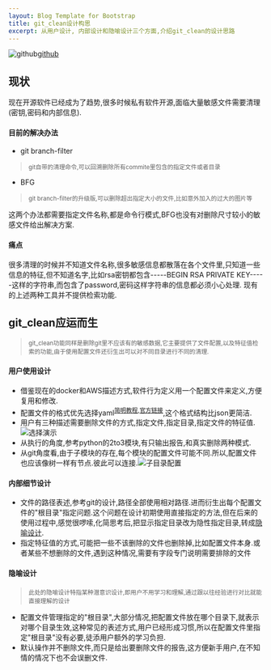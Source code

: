 ```yaml
---
layout: Blog Template for Bootstrap
title: git_clean设计构思
excerpt: 从用户设计, 内部设计和隐喻设计三个方面,介绍git_clean的设计思路
---
```

![github](/blog/pic/github.jpeg)[github](https://github.com/bobcyw/git_cleaner)

## 现状  
现在开源软件已经成为了趋势,很多时候私有软件开源,面临大量敏感文件需要清理(密钥,密码和内部信息).  

#### 目前的解决办法  
* git branch-filter

> <sup>git自带的清理命令,可以回溯删除所有commite里包含的指定文件或者目录</sup>

* BFG

> <sup>git branch-filter的升级版,可以删除超出指定大小的文件,比如意外加入的过大的图片等</sup>


这两个办法都需要指定文件名称,都是命令行模式,BFG也没有对删除尺寸较小的敏感文件给出解决方案.

#### 痛点

很多清理的时候并不知道文件名称,很多敏感信息都散落在各个文件里,只知道一些信息的特征,但不知道名字,比如rsa密钥都包含-----BEGIN RSA PRIVATE KEY-----这样的字符串,而包含了password,密码这样字符串的信息都必须小心处理.
现有的上述两种工具并不提供检索功能.  

## git_clean应运而生

> <sup>git_clean功能同样是删除git里不应该有的敏感数据,它主要提供了文件配置,以及特征值检索的功能,由于使用配置文件还衍生出可以对不同目录进行不同的清理.</sup>

#### 用户使用设计  

* 借鉴现在的docker和AWS描述方式,软件行为定义用一个配置文件来定义,方便复用和修改.  
* 配置文件的格式优先选择yaml<sup>[简明教程](http://docs.saltstack.cn/zh_CN/latest/topics/yaml/index.html),[官方链接](http://yaml.org/)</sup>,这个格式结构比json更简洁.  
* 用户有三种描述需要删除文件的方式,指定文件,指定目录,指定文件的特征值.![选择演示](/blog/pic/git_cleaner选择演示.png)
* 从执行的角度,参考python的2to3模块,有只输出报告,和真实删除两种模式.
* 从git角度看,由于子模块的存在,每个模块的配置文件可能不同.所以,配置文件也应该像树一样有节点.彼此可以连接.![子目录配置](/blog/pic/get_clean子目录说明.png)  

#### 内部细节设计

* 文件的路径表述,参考git的设计,路径全部使用相对路径.进而衍生出每个配置文件的"根目录"指定问题.这个问题在设计初期使用直接指定的方法,但在后来的使用过程中,感觉很啰嗦,化简思考后,把显示指定目录改为隐性指定目录,转成[隐喻设计](#隐喻设计).  
* 指定特征值的方式,可能把一些不该删除的文件也删除掉,比如配置文件本身.或者某些不想删除的文件,遇到这种情况,需要有字段专门说明需要排除的文件  

<h4 id="隐喻设计">隐喻设计</h4>

> <sup>此处的隐喻设计特指某种潜意识设计,即用户不用学习和理解,通过跟以往经验进行对比就能直接理解的设计</sup>

* 配置文件管理指定的"根目录",大部分情况,把配置文件放在哪个目录下,就表示对哪个目录生效,这种常见的表述方式,用户已经形成习惯,所以在配置文件里指定"根目录"没有必要,徒添用户额外的学习负担.  
* 默认操作并不删除文件,而只是给出要删除文件的报告,这方便新手用户,在不知情的情况下也不会误删文件.  
